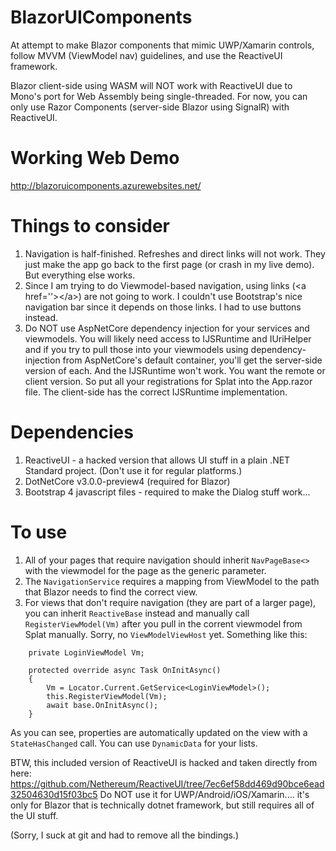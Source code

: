 # BlazorUIComponents
At attempt to make Blazor components that mimic UWP/Xamarin controls, follow MVVM (ViewModel nav) guidelines, and use the ReactiveUI framework.

Blazor client-side using WASM will NOT work with ReactiveUI due to Mono's port for Web Assembly being single-threaded.  For now, you can only use Razor Components (server-side Blazor using SignalR) with ReactiveUI.

# Working Web Demo

http://blazoruicomponents.azurewebsites.net/

# Things to consider
1. Navigation is half-finished.  Refreshes and direct links will not work.  They just make the app go back to the first page (or crash in my live demo).  But everything else works.  
2. Since I am trying to do Viewmodel-based navigation, using links (\<a href=''\>\</a\>) are not going to work.  I couldn't use Bootstrap's nice navigation bar since it depends on those links.  I had to use buttons instead.  
3. Do NOT use AspNetCore dependency injection for your services and viewmodels.  You will likely need access to IJSRuntime and IUriHelper and if you try to pull those into your viewmodels using dependency-injection from AspNetCore's default container, you'll get the server-side version of each.  And the IJSRuntime won't work.  You want the remote or client version.  So put all your registrations for Splat into the App.razor file.  The client-side has the correct IJSRuntime implementation.

# Dependencies
1.  ReactiveUI - a hacked version that allows UI stuff in a plain .NET Standard project.  (Don't use it for regular platforms.)
2.  DotNetCore v3.0.0-preview4  (required for Blazor)
3.  Bootstrap 4 javascript files - required to make the Dialog stuff work... 


# To use
1.  All of your pages that require navigation should inherit `NavPageBase<>` with the viewmodel for the page as the generic parameter.
2.  The `NavigationService` requires a mapping from ViewModel to the path that Blazor needs to find the correct view.
3.  For views that don't require navigation (they are part of a larger page), you can inherit `ReactiveBase` instead and manually call `RegisterViewModel(Vm)` after you pull in the corrent viewmodel from Splat manually.  Sorry, no `ViewModelViewHost` yet.  Something like this:
```
    private LoginViewModel Vm;

    protected override async Task OnInitAsync()
    {
        Vm = Locator.Current.GetService<LoginViewModel>();
        this.RegisterViewModel(Vm);
        await base.OnInitAsync();
    }
```
As you can see, properties are automatically updated on the view with a `StateHasChanged` call.  You can use `DynamicData` for your lists. 

BTW, this included version of ReactiveUI is hacked and taken directly from here:
https://github.com/Nethereum/ReactiveUI/tree/7ec6ef58dd469d90bce6ead32504630d15f03bc5
Do NOT use it for UWP/Android/iOS/Xamarin.... it's only for Blazor that is technically dotnet framework, but still requires all of the UI stuff.

(Sorry, I suck at git and had to remove all the bindings.)
